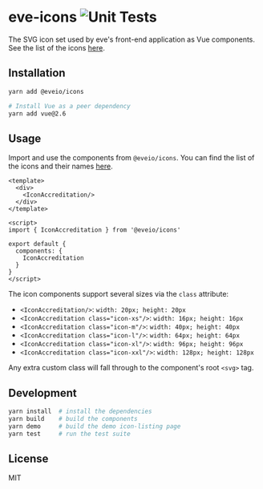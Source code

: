 # eve-icons ![Unit Tests](https://github.com/Eveio/icons/workflows/Unit%20Tests/badge.svg) 

The SVG icon set used by eve's front-end application as Vue components. See the list of the icons [here](https://eve-icons.netlify.app/).

## Installation

```bash
yarn add @eveio/icons

# Install Vue as a peer dependency
yarn add vue@2.6
```

## Usage

Import and use the components from `@eveio/icons`. You can find the list of the icons and their names [here](https://eve-icons.netlify.app/).

```vue
<template>
  <div>
    <IconAccreditation/>
  </div>
</template>

<script>
import { IconAccreditation } from '@eveio/icons'

export default {
  components: {
    IconAccreditation
  }
}
</script>
```

The icon components support several sizes via the `class` attribute:

* `<IconAccreditation/>`: `width: 20px; height: 20px`
* `<IconAccreditation class="icon-xs"/>`: `width: 16px; height: 16px`
* `<IconAccreditation class="icon-m"/>`: `width: 40px; height: 40px`
* `<IconAccreditation class="icon-l"/>`: `width: 64px; height: 64px`
* `<IconAccreditation class="icon-xl"/>`: `width: 96px; height: 96px`
* `<IconAccreditation class="icon-xxl"/>`: `width: 128px; height: 128px`

Any extra custom class will fall through to the component's root `<svg>` tag.

## Development

```bash
yarn install  # install the dependencies
yarn build    # build the components
yarn demo     # build the demo icon-listing page
yarn test     # run the test suite
```

## License

MIT

